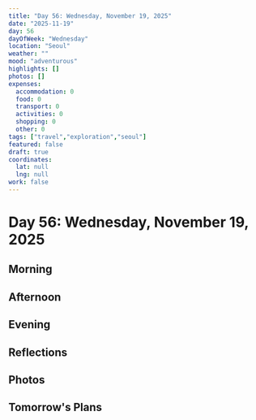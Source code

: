 ```yaml
---
title: "Day 56: Wednesday, November 19, 2025"
date: "2025-11-19"
day: 56
dayOfWeek: "Wednesday"
location: "Seoul"
weather: ""
mood: "adventurous"
highlights: []
photos: []
expenses:
  accommodation: 0
  food: 0
  transport: 0
  activities: 0
  shopping: 0
  other: 0
tags: ["travel","exploration","seoul"]
featured: false
draft: true
coordinates:
  lat: null
  lng: null
work: false
---
```

# Day 56: Wednesday, November 19, 2025

## Morning

## Afternoon

## Evening

## Reflections

## Photos

## Tomorrow's Plans
